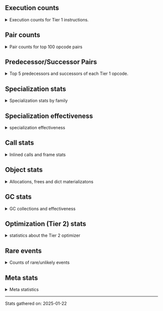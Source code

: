 ## Execution counts

<details>
<summary> Execution counts for Tier 1 instructions. </summary>


The "miss ratio" column shows the percentage of times the instruction
executed that it deoptimized. When this happens, the base unspecialized
instruction is not counted.

<table>
<thead>
<tr>
<th align="left">Name</th>
<th align="right">Base Count</th>
<th align="right">Head Count</th>
<th align="right">Change</th>
</tr>
</thead>
<tbody>
<tr>
<td align="left">LOAD_FAST_AND_CLEAR</td>
<td align="right">1,253,280</td>
<td align="right">960</td>
<td align="right">-99.9%</td>
</tr>
<tr>
<td align="left">JUMP_BACKWARD</td>
<td align="right">71,127,480</td>
<td align="right">1,274,960</td>
<td align="right">-98.2%</td>
</tr>
<tr>
<td align="left">STORE_FAST_STORE_FAST</td>
<td align="right">27,632,400</td>
<td align="right">585,260</td>
<td align="right">-97.9%</td>
</tr>
<tr>
<td align="left">TO_BOOL_STR</td>
<td align="right">4,138,460</td>
<td align="right">90,980</td>
<td align="right">-97.8%</td>
</tr>
<tr>
<td align="left">CONTAINS_OP_DICT</td>
<td align="right">34,664,280</td>
<td align="right">770,160</td>
<td align="right">-97.8%</td>
</tr>
<tr>
<td align="left">BINARY_SUBSCR_STR_INT</td>
<td align="right">17,564,700</td>
<td align="right">411,220</td>
<td align="right">-97.7%</td>
</tr>
<tr>
<td align="left">FOR_ITER_LIST</td>
<td align="right">32,614,800</td>
<td align="right">1,142,480</td>
<td align="right">-96.5%</td>
</tr>
<tr>
<td align="left">UNPACK_SEQUENCE_TWO_TUPLE</td>
<td align="right">36,819,480</td>
<td align="right">2,041,260</td>
<td align="right">-94.5%</td>
</tr>
<tr>
<td align="left">POP_ITER</td>
<td align="right">3,682,800</td>
<td align="right">205,520</td>
<td align="right">-94.4%</td>
</tr>
<tr>
<td align="left">TO_BOOL_LIST</td>
<td align="right">8,783,640</td>
<td align="right">787,680</td>
<td align="right">-91.0%</td>
</tr>
<tr>
<td align="left">CONTAINS_OP</td>
<td align="right">19,391,960</td>
<td align="right">1,842,600</td>
<td align="right">-90.5%</td>
</tr>
<tr>
<td align="left">GET_ITER</td>
<td align="right">15,504,780</td>
<td align="right">1,553,860</td>
<td align="right">-90.0%</td>
</tr>
<tr>
<td align="left">NOP</td>
<td align="right">61,320,480</td>
<td align="right">7,023,060</td>
<td align="right">-88.5%</td>
</tr>
<tr>
<td align="left">TO_BOOL_NONE</td>
<td align="right">35,536,700</td>
<td align="right">4,070,680</td>
<td align="right">-88.5%</td>
</tr>
<tr>
<td align="left">LIST_APPEND</td>
<td align="right">729,960</td>
<td align="right">84,540</td>
<td align="right">-88.4%</td>
</tr>
<tr>
<td align="left">EXTENDED_ARG</td>
<td align="right">135,936,960</td>
<td align="right">16,598,780</td>
<td align="right">-87.8%</td>
</tr>
<tr>
<td align="left">CALL_NON_PY_GENERAL</td>
<td align="right">72,608,040</td>
<td align="right">9,557,300</td>
<td align="right">-86.8%</td>
</tr>
<tr>
<td align="left">FOR_ITER</td>
<td align="right">7,001,200</td>
<td align="right">986,860</td>
<td align="right">-85.9%</td>
</tr>
<tr>
<td align="left">STORE_FAST_LOAD_FAST</td>
<td align="right">10,575,720</td>
<td align="right">1,553,800</td>
<td align="right">-85.3%</td>
</tr>
<tr>
<td align="left">BINARY_OP_ADD_INT</td>
<td align="right">9,573,540</td>
<td align="right">1,631,220</td>
<td align="right">-83.0%</td>
</tr>
<tr>
<td align="left">STORE_SUBSCR_LIST_INT</td>
<td align="right">26,174,520</td>
<td align="right">5,838,280</td>
<td align="right">-77.7%</td>
</tr>
<tr>
<td align="left">BINARY_SLICE</td>
<td align="right">26,190,540</td>
<td align="right">5,854,300</td>
<td align="right">-77.6%</td>
</tr>
<tr>
<td align="left">POP_JUMP_IF_FALSE</td>
<td align="right">265,040,280</td>
<td align="right">62,245,280</td>
<td align="right">-76.5%</td>
</tr>
<tr>
<td align="left">COMPARE_OP_STR</td>
<td align="right">3,239,880</td>
<td align="right">777,980</td>
<td align="right">-76.0%</td>
</tr>
<tr>
<td align="left">CALL_BUILTIN_CLASS</td>
<td align="right">2,531,940</td>
<td align="right">614,000</td>
<td align="right">-75.7%</td>
</tr>
<tr>
<td align="left">POP_JUMP_IF_TRUE</td>
<td align="right">102,299,040</td>
<td align="right">26,330,140</td>
<td align="right">-74.3%</td>
</tr>
<tr>
<td align="left">TO_BOOL_INT</td>
<td align="right">34,549,500</td>
<td align="right">8,928,700</td>
<td align="right">-74.2%</td>
</tr>
<tr>
<td align="left">POP_JUMP_IF_NONE</td>
<td align="right">35,176,500</td>
<td align="right">9,228,100</td>
<td align="right">-73.8%</td>
</tr>
<tr>
<td align="left">CALL_BOUND_METHOD_EXACT_ARGS</td>
<td align="right">28,155,540</td>
<td align="right">8,029,280</td>
<td align="right">-71.5%</td>
</tr>
<tr>
<td align="left">COMPARE_OP_INT</td>
<td align="right">127,699,920</td>
<td align="right">36,715,500</td>
<td align="right">-71.2%</td>
</tr>
<tr>
<td align="left">TO_BOOL_ALWAYS_TRUE</td>
<td align="right">47,675,580</td>
<td align="right">13,729,280</td>
<td align="right">-71.2%</td>
</tr>
<tr>
<td align="left">LOAD_METHOD</td>
<td align="right">34,662,960</td>
<td align="right">10,369,280</td>
<td align="right">-70.1%</td>
</tr>
<tr>
<td align="left">CALL_ISINSTANCE</td>
<td align="right">40,892,520</td>
<td align="right">12,302,880</td>
<td align="right">-69.9%</td>
</tr>
<tr>
<td align="left">POP_JUMP_IF_NOT_NONE</td>
<td align="right">7,157,460</td>
<td align="right">2,170,680</td>
<td align="right">-69.7%</td>
</tr>
<tr>
<td align="left">CALL_METHOD_DESCRIPTOR_FAST</td>
<td align="right">59,443,380</td>
<td align="right">18,535,100</td>
<td align="right">-68.8%</td>
</tr>
<tr>
<td align="left">STORE_FAST</td>
<td align="right">385,400,640</td>
<td align="right">124,464,500</td>
<td align="right">-67.7%</td>
</tr>
<tr>
<td align="left">BINARY_OP_SUBTRACT_INT</td>
<td align="right">30,116,640</td>
<td align="right">9,780,400</td>
<td align="right">-67.5%</td>
</tr>
<tr>
<td align="left">STORE_ATTR_INSTANCE_VALUE</td>
<td align="right">195,926,160</td>
<td align="right">66,048,440</td>
<td align="right">-66.3%</td>
</tr>
<tr>
<td align="left">BINARY_OP_ADD_UNICODE</td>
<td align="right">835,200</td>
<td align="right">316,080</td>
<td align="right">-62.2%</td>
</tr>
<tr>
<td align="left">LOAD_ATTR_INSTANCE_VALUE</td>
<td align="right">287,585,200</td>
<td align="right">110,760,980</td>
<td align="right">-61.5%</td>
</tr>
<tr>
<td align="left">JUMP_FORWARD</td>
<td align="right">42,933,240</td>
<td align="right">17,043,320</td>
<td align="right">-60.3%</td>
</tr>
<tr>
<td align="left">TO_BOOL_BOOL</td>
<td align="right">49,258,620</td>
<td align="right">20,064,200</td>
<td align="right">-59.3%</td>
</tr>
<tr>
<td align="left">LOAD_GLOBAL_MODULE</td>
<td align="right">53,870,020</td>
<td align="right">22,199,980</td>
<td align="right">-58.8%</td>
</tr>
<tr>
<td align="left">LOAD_FAST</td>
<td align="right">1,850,878,500</td>
<td align="right">763,149,060</td>
<td align="right">-58.8%</td>
</tr>
<tr>
<td align="left">UNARY_NEGATIVE</td>
<td align="right">105,292,140</td>
<td align="right">44,069,520</td>
<td align="right">-58.1%</td>
</tr>
<tr>
<td align="left">SWAP</td>
<td align="right">12,204,660</td>
<td align="right">5,118,480</td>
<td align="right">-58.1%</td>
</tr>
<tr>
<td align="left">LOAD_FAST_LOAD_FAST</td>
<td align="right">162,011,340</td>
<td align="right">74,629,480</td>
<td align="right">-53.9%</td>
</tr>
<tr>
<td align="left">PUSH_NULL</td>
<td align="right">134,590,860</td>
<td align="right">63,439,520</td>
<td align="right">-52.9%</td>
</tr>
<tr>
<td align="left">TO_BOOL</td>
<td align="right">3,136,560</td>
<td align="right">1,489,460</td>
<td align="right">-52.5%</td>
</tr>
<tr>
<td align="left">LOAD_GLOBAL_BUILTIN</td>
<td align="right">109,501,280</td>
<td align="right">52,180,600</td>
<td align="right">-52.3%</td>
</tr>
<tr>
<td align="left">LOAD_METHOD_NO_DICT</td>
<td align="right">166,929,540</td>
<td align="right">80,946,400</td>
<td align="right">-51.5%</td>
</tr>
<tr>
<td align="left">BINARY_SUBSCR_LIST_INT</td>
<td align="right">113,346,180</td>
<td align="right">57,926,120</td>
<td align="right">-48.9%</td>
</tr>
<tr>
<td align="left">LOAD_SMALL_INT</td>
<td align="right">258,160,860</td>
<td align="right">133,132,700</td>
<td align="right">-48.4%</td>
</tr>
<tr>
<td align="left">LOAD_ATTR</td>
<td align="right">43,869,720</td>
<td align="right">24,388,900</td>
<td align="right">-44.4%</td>
</tr>
<tr>
<td align="left">BINARY_OP</td>
<td align="right">1,317,780</td>
<td align="right">798,540</td>
<td align="right">-39.4%</td>
</tr>
<tr>
<td align="left">DELETE_SUBSCR</td>
<td align="right">52,349,040</td>
<td align="right">32,012,800</td>
<td align="right">-38.8%</td>
</tr>
<tr>
<td align="left">BUILD_SLICE</td>
<td align="right">52,349,040</td>
<td align="right">32,012,800</td>
<td align="right">-38.8%</td>
</tr>
<tr>
<td align="left">LOAD_ATTR_SLOT</td>
<td align="right">8,975,280</td>
<td align="right">5,760,140</td>
<td align="right">-35.8%</td>
</tr>
<tr>
<td align="left">RESUME_CHECK</td>
<td align="right">158,563,980</td>
<td align="right">109,136,580</td>
<td align="right">-31.2%</td>
</tr>
<tr>
<td align="left">LOAD_CONST_IMMORTAL</td>
<td align="right">250,411,320</td>
<td align="right">175,569,360</td>
<td align="right">-29.9%</td>
</tr>
<tr>
<td align="left">BINARY_SUBSCR_DICT</td>
<td align="right">95,104,500</td>
<td align="right">67,701,280</td>
<td align="right">-28.8%</td>
</tr>
<tr>
<td align="left">LOAD_METHOD_WITH_VALUES</td>
<td align="right">28,306,200</td>
<td align="right">20,936,500</td>
<td align="right">-26.0%</td>
</tr>
<tr>
<td align="left">LOAD_ATTR_MODULE</td>
<td align="right">13,719,480</td>
<td align="right">10,330,660</td>
<td align="right">-24.7%</td>
</tr>
<tr>
<td align="left">CALL_LIST_APPEND</td>
<td align="right">70,492,980</td>
<td align="right">60,196,340</td>
<td align="right">-14.6%</td>
</tr>
<tr>
<td align="left">LOAD_CONST_MORTAL</td>
<td align="right">11,438,580</td>
<td align="right">9,839,740</td>
<td align="right">-14.0%</td>
</tr>
<tr>
<td align="left">POP_TOP</td>
<td align="right">41,883,780</td>
<td align="right">36,560,440</td>
<td align="right">-12.7%</td>
</tr>
<tr>
<td align="left">BUILD_LIST</td>
<td align="right">6,893,100</td>
<td align="right">6,199,880</td>
<td align="right">-10.1%</td>
</tr>
<tr>
<td align="left">CALL_METHOD_DESCRIPTOR_NOARGS</td>
<td align="right">97,380</td>
<td align="right">88,680</td>
<td align="right">-8.9%</td>
</tr>
<tr>
<td align="left">CALL_KW_NON_PY</td>
<td align="right">7,989,540</td>
<td align="right">7,301,440</td>
<td align="right">-8.6%</td>
</tr>
<tr>
<td align="left">CALL_PY_EXACT_ARGS</td>
<td align="right">47,968,740</td>
<td align="right">45,105,260</td>
<td align="right">-6.0%</td>
</tr>
<tr>
<td align="left">BINARY_SUBSCR_GETITEM</td>
<td align="right">35,514,600</td>
<td align="right">33,625,320</td>
<td align="right">-5.3%</td>
</tr>
<tr>
<td align="left">BUILD_TUPLE</td>
<td align="right">1,164,240</td>
<td align="right">1,102,420</td>
<td align="right">-5.3%</td>
</tr>
<tr>
<td align="left">STORE_ATTR_SLOT</td>
<td align="right">36,086,280</td>
<td align="right">34,325,400</td>
<td align="right">-4.9%</td>
</tr>
<tr>
<td align="left">CALL_LEN</td>
<td align="right">16,612,560</td>
<td align="right">16,312,020</td>
<td align="right">-1.8%</td>
</tr>
<tr>
<td align="left">RETURN_VALUE</td>
<td align="right">162,577,500</td>
<td align="right">161,694,460</td>
<td align="right">-0.5%</td>
</tr>
<tr>
<td align="left">STORE_SUBSCR</td>
<td align="right">26,781,000</td>
<td align="right">26,713,940</td>
<td align="right">-0.3%</td>
</tr>
<tr>
<td align="left">BINARY_SUBSCR</td>
<td align="right">27,970,040</td>
<td align="right">27,902,980</td>
<td align="right">-0.2%</td>
</tr>
<tr>
<td align="left">INTERPRETER_EXIT</td>
<td align="right">41,912,040</td>
<td align="right">41,912,040</td>
<td align="right">0.0%</td>
</tr>
<tr>
<td align="left">CALL_BUILTIN_FAST</td>
<td align="right">12,358,920</td>
<td align="right">12,358,920</td>
<td align="right">0.0%</td>
</tr>
<tr>
<td align="left">STORE_ATTR</td>
<td align="right">8,032,220</td>
<td align="right">8,032,220</td>
<td align="right">0.0%</td>
</tr>
<tr>
<td align="left">CALL_ALLOC_AND_ENTER_INIT</td>
<td align="right">4,013,520</td>
<td align="right">4,013,520</td>
<td align="right">0.0%</td>
</tr>
<tr>
<td align="left">EXIT_INIT_CHECK</td>
<td align="right">4,013,340</td>
<td align="right">4,013,340</td>
<td align="right">0.0%</td>
</tr>
<tr>
<td align="left">COPY</td>
<td align="right">2,609,400</td>
<td align="right">2,609,400</td>
<td align="right">0.0%</td>
</tr>
<tr>
<td align="left">LOAD_DEREF</td>
<td align="right">1,091,760</td>
<td align="right">1,091,760</td>
<td align="right">0.0%</td>
</tr>
<tr>
<td align="left">COPY_FREE_VARS</td>
<td align="right">1,091,700</td>
<td align="right">1,091,700</td>
<td align="right">0.0%</td>
</tr>
<tr>
<td align="left">CALL_KW_PY</td>
<td align="right">855,060</td>
<td align="right">855,060</td>
<td align="right">0.0%</td>
</tr>
<tr>
<td align="left">CALL_PY_GENERAL</td>
<td align="right">669,540</td>
<td align="right">669,540</td>
<td align="right">0.0%</td>
</tr>
<tr>
<td align="left">COMPARE_OP</td>
<td align="right">406,300</td>
<td align="right">406,300</td>
<td align="right">0.0%</td>
</tr>
<tr>
<td align="left">STORE_SUBSCR_DICT</td>
<td align="right">379,680</td>
<td align="right">379,680</td>
<td align="right">0.0%</td>
</tr>
<tr>
<td align="left">BINARY_SUBSCR_TUPLE_INT</td>
<td align="right">216,960</td>
<td align="right">216,960</td>
<td align="right">0.0%</td>
</tr>
<tr>
<td align="left">CALL_METHOD_DESCRIPTOR_O</td>
<td align="right">180,960</td>
<td align="right">180,960</td>
<td align="right">0.0%</td>
</tr>
<tr>
<td align="left">BUILD_MAP</td>
<td align="right">94,920</td>
<td align="right">94,920</td>
<td align="right">0.0%</td>
</tr>
<tr>
<td align="left">FORMAT_SIMPLE</td>
<td align="right">65,880</td>
<td align="right">65,880</td>
<td align="right">0.0%</td>
</tr>
<tr>
<td align="left">CONVERT_VALUE</td>
<td align="right">65,880</td>
<td align="right">65,880</td>
<td align="right">0.0%</td>
</tr>
<tr>
<td align="left">CALL_FUNCTION_EX</td>
<td align="right">56,100</td>
<td align="right">56,100</td>
<td align="right">0.0%</td>
</tr>
<tr>
<td align="left">BUILD_STRING</td>
<td align="right">32,940</td>
<td align="right">32,940</td>
<td align="right">0.0%</td>
</tr>
<tr>
<td align="left">FOR_ITER_TUPLE</td>
<td align="right">30,600</td>
<td align="right">30,600</td>
<td align="right">0.0%</td>
</tr>
<tr>
<td align="left">CALL_STR_1</td>
<td align="right">30,420</td>
<td align="right">30,420</td>
<td align="right">0.0%</td>
</tr>
<tr>
<td align="left">LOAD_ATTR_PROPERTY</td>
<td align="right">30,420</td>
<td align="right">30,420</td>
<td align="right">0.0%</td>
</tr>
<tr>
<td align="left">LOAD_FAST_CHECK</td>
<td align="right">13,860</td>
<td align="right">13,860</td>
<td align="right">0.0%</td>
</tr>
<tr>
<td align="left">CALL_METHOD_DESCRIPTOR_FAST_WITH_KEYWORDS</td>
<td align="right">13,860</td>
<td align="right">13,860</td>
<td align="right">0.0%</td>
</tr>
<tr>
<td align="left">MAKE_FUNCTION</td>
<td align="right">3,840</td>
<td align="right">3,840</td>
<td align="right">0.0%</td>
</tr>
<tr>
<td align="left">CALL_TUPLE_1</td>
<td align="right">1,980</td>
<td align="right">1,980</td>
<td align="right">0.0%</td>
</tr>
<tr>
<td align="left">CALL_TYPE_1</td>
<td align="right">1,440</td>
<td align="right">1,440</td>
<td align="right">0.0%</td>
</tr>
<tr>
<td align="left">CALL_BUILTIN_FAST_WITH_KEYWORDS</td>
<td align="right">960</td>
<td align="right">960</td>
<td align="right">0.0%</td>
</tr>
<tr>
<td align="left">LOAD_CONST</td>
<td align="right">720</td>
<td align="right">720</td>
<td align="right">0.0%</td>
</tr>
<tr>
<td align="left">STORE_GLOBAL</td>
<td align="right">720</td>
<td align="right">720</td>
<td align="right">0.0%</td>
</tr>
<tr>
<td align="left">CALL</td>
<td align="right">480</td>
<td align="right">480</td>
<td align="right">0.0%</td>
</tr>
<tr>
<td align="left">RESUME</td>
<td align="right">360</td>
<td align="right">360</td>
<td align="right">0.0%</td>
</tr>
<tr>
<td align="left">IMPORT_NAME</td>
<td align="right">360</td>
<td align="right">360</td>
<td align="right">0.0%</td>
</tr>
<tr>
<td align="left">LOAD_SPECIAL</td>
<td align="right">360</td>
<td align="right">360</td>
<td align="right">0.0%</td>
</tr>
<tr>
<td align="left">STORE_NAME</td>
<td align="right">360</td>
<td align="right">360</td>
<td align="right">0.0%</td>
</tr>
<tr>
<td align="left">LOAD_GLOBAL</td>
<td align="right">280</td>
<td align="right">280</td>
<td align="right">0.0%</td>
</tr>
<tr>
<td align="left">LIST_EXTEND</td>
<td align="right">240</td>
<td align="right">240</td>
<td align="right">0.0%</td>
</tr>
<tr>
<td align="left">BINARY_OP_INPLACE_ADD_UNICODE</td>
<td align="right">180</td>
<td align="right">180</td>
<td align="right">0.0%</td>
</tr>
<tr>
<td align="left">DICT_MERGE</td>
<td align="right">180</td>
<td align="right">180</td>
<td align="right">0.0%</td>
</tr>
<tr>
<td align="left">YIELD_VALUE</td>
<td align="right">180</td>
<td align="right">180</td>
<td align="right">0.0%</td>
</tr>
<tr>
<td align="left">FOR_ITER_RANGE</td>
<td align="right">120</td>
<td align="right">120</td>
<td align="right">0.0%</td>
</tr>
<tr>
<td align="left">RETURN_GENERATOR</td>
<td align="right">60</td>
<td align="right">60</td>
<td align="right">0.0%</td>
</tr>
<tr>
<td align="left">CALL_INTRINSIC_1</td>
<td align="right">60</td>
<td align="right">60</td>
<td align="right">0.0%</td>
</tr>
<tr>
<td align="left">IS_OP</td>
<td align="right">60</td>
<td align="right">60</td>
<td align="right">0.0%</td>
</tr>
<tr>
<td align="left">MAKE_CELL</td>
<td align="right">60</td>
<td align="right">60</td>
<td align="right">0.0%</td>
</tr>
<tr>
<td align="left">SET_FUNCTION_ATTRIBUTE</td>
<td align="right">60</td>
<td align="right">60</td>
<td align="right">0.0%</td>
</tr>
<tr>
<td align="left">STORE_DEREF</td>
<td align="right">60</td>
<td align="right">60</td>
<td align="right">0.0%</td>
</tr>
<tr>
<td align="left">BINARY_OP_SUBTRACT_FLOAT</td>
<td align="right">60</td>
<td align="right">60</td>
<td align="right">0.0%</td>
</tr>
<tr>
<td align="left">UNPACK_SEQUENCE</td>
<td align="right">40</td>
<td align="right">40</td>
<td align="right">0.0%</td>
</tr>
<tr>
<td align="left">ENTER_EXECUTOR</td>
<td align="right"></td>
<td align="right">61,743,360</td>
<td align="right"></td>
</tr>
<tr>
<td align="left">NOT_TAKEN</td>
<td align="right"></td>
<td align="right">972,260</td>
<td align="right"></td>
</tr>
</tbody>
</table>


</details>

## Pair counts

<details>
<summary> Pair counts for top 100 opcode pairs </summary>


Pairs of specialized operations that deoptimize and are then followed by
the corresponding unspecialized instruction are not counted as pairs.

Not included in comparative output.


</details>

## Predecessor/Successor Pairs

<details>
<summary> Top 5 predecessors and successors of each Tier 1 opcode. </summary>


This does not include the unspecialized instructions that occur after a
specialized instruction deoptimizes.

Not included in comparative output.


</details>

## Specialization stats

<details>
<summary> Specialization stats by family </summary>

### BINARY_OP

<details>
<summary> specialization stats for BINARY_OP family </summary>

<table>
<thead>
<tr>
<th align="left">Kind</th>
<th align="right">Base Count</th>
<th align="right">Base Ratio</th>
<th align="right">Head Count</th>
<th align="right">Head Ratio</th>
<th align="right">Change</th>
</tr>
</thead>
<tbody>
<tr>
<td align="left">
deferred
<details>
<summary>ⓘ</summary>

Lists the number of "deferred" (i.e. not specialized) instructions executed.
</details>
</td>
<td align="right">1,317,180</td>
<td align="right">3.1%</td>
<td align="right">798,060</td>
<td align="right">1.9%</td>
<td align="right">-39.4%</td>
</tr>
<tr>
<td align="left">
hit
<details>
<summary>ⓘ</summary>

Specialized instructions that complete.
</details>
</td>
<td align="right">40,525,620</td>
<td align="right">96.9%</td>
<td align="right">40,525,620</td>
<td align="right">98.1%</td>
<td align="right">0.0%</td>
</tr>
</tbody>
</table>

<table>
<thead>
<tr>
<th align="left">Success</th>
<th align="right">Base Count</th>
<th align="right">Base Ratio</th>
<th align="right">Head Count</th>
<th align="right">Head Ratio</th>
<th align="right">Change</th>
</tr>
</thead>
<tbody>
<tr>
<td align="left">Failure</td>
<td align="right">580</td>
<td align="right">96.7%</td>
<td align="right">460</td>
<td align="right">95.8%</td>
<td align="right">-20.7%</td>
</tr>
<tr>
<td align="left">Success</td>
<td align="right">20</td>
<td align="right">3.3%</td>
<td align="right">20</td>
<td align="right">4.2%</td>
<td align="right">0.0%</td>
</tr>
</tbody>
</table>

<table>
<thead>
<tr>
<th align="left">Failure kind</th>
<th align="right">Base Count</th>
<th align="right">Base Ratio</th>
<th align="right">Head Count</th>
<th align="right">Head Ratio</th>
<th align="right">Change</th>
</tr>
</thead>
<tbody>
<tr>
<td align="left">multiply different types</td>
<td align="right">200</td>
<td align="right">34.5%</td>
<td align="right">80</td>
<td align="right">17.4%</td>
<td align="right">-60.0%</td>
</tr>
<tr>
<td align="left">add other</td>
<td align="right">200</td>
<td align="right">34.5%</td>
<td align="right">200</td>
<td align="right">43.5%</td>
<td align="right">0.0%</td>
</tr>
<tr>
<td align="left">remainder</td>
<td align="right">120</td>
<td align="right">20.7%</td>
<td align="right">120</td>
<td align="right">26.1%</td>
<td align="right">0.0%</td>
</tr>
<tr>
<td align="left">or</td>
<td align="right">40</td>
<td align="right">6.9%</td>
<td align="right">40</td>
<td align="right">8.7%</td>
<td align="right">0.0%</td>
</tr>
<tr>
<td align="left">add different types</td>
<td align="right">20</td>
<td align="right">3.4%</td>
<td align="right">20</td>
<td align="right">4.3%</td>
<td align="right">0.0%</td>
</tr>
</tbody>
</table>


</details>

### BINARY_SLICE

<details>
<summary> specialization stats for BINARY_SLICE family </summary>

<table>
<thead>
<tr>
<th align="left">Kind</th>
<th align="right">Base Count</th>
<th align="right">Base Ratio</th>
<th align="right">Head Count</th>
<th align="right">Head Ratio</th>
<th align="right">Change</th>
</tr>
</thead>
<tbody>
<tr>
<td align="left">
deferred
<details>
<summary>ⓘ</summary>

Lists the number of "deferred" (i.e. not specialized) instructions executed.
</details>
</td>
<td align="right">26,190,540</td>
<td align="right">100.0%</td>
<td align="right">5,854,300</td>
<td align="right">100.0%</td>
<td align="right">-77.6%</td>
</tr>
</tbody>
</table>


</details>

### BINARY_SUBSCR

<details>
<summary> specialization stats for BINARY_SUBSCR family </summary>

<table>
<thead>
<tr>
<th align="left">Kind</th>
<th align="right">Base Count</th>
<th align="right">Base Ratio</th>
<th align="right">Head Count</th>
<th align="right">Head Ratio</th>
<th align="right">Change</th>
</tr>
</thead>
<tbody>
<tr>
<td align="left">
deferred
<details>
<summary>ⓘ</summary>

Lists the number of "deferred" (i.e. not specialized) instructions executed.
</details>
</td>
<td align="right">27,962,640</td>
<td align="right">9.7%</td>
<td align="right">27,895,600</td>
<td align="right">9.6%</td>
<td align="right">-0.2%</td>
</tr>
<tr>
<td align="left">
hit
<details>
<summary>ⓘ</summary>

Specialized instructions that complete.
</details>
</td>
<td align="right">261,746,940</td>
<td align="right">90.3%</td>
<td align="right">261,746,940</td>
<td align="right">90.4%</td>
<td align="right">0.0%</td>
</tr>
</tbody>
</table>

<table>
<thead>
<tr>
<th align="left">Success</th>
<th align="right">Base Count</th>
<th align="right">Base Ratio</th>
<th align="right">Head Count</th>
<th align="right">Head Ratio</th>
<th align="right">Change</th>
</tr>
</thead>
<tbody>
<tr>
<td align="left">Failure</td>
<td align="right">7,360</td>
<td align="right">99.5%</td>
<td align="right">7,340</td>
<td align="right">99.5%</td>
<td align="right">-0.3%</td>
</tr>
<tr>
<td align="left">Success</td>
<td align="right">40</td>
<td align="right">0.5%</td>
<td align="right">40</td>
<td align="right">0.5%</td>
<td align="right">0.0%</td>
</tr>
</tbody>
</table>

<table>
<thead>
<tr>
<th align="left">Failure kind</th>
<th align="right">Base Count</th>
<th align="right">Base Ratio</th>
<th align="right">Head Count</th>
<th align="right">Head Ratio</th>
<th align="right">Change</th>
</tr>
</thead>
<tbody>
<tr>
<td align="left">out of range</td>
<td align="right">7,060</td>
<td align="right">95.9%</td>
<td align="right">7,040</td>
<td align="right">95.9%</td>
<td align="right">-0.3%</td>
</tr>
<tr>
<td align="left">string slice</td>
<td align="right">260</td>
<td align="right">3.5%</td>
<td align="right">260</td>
<td align="right">3.5%</td>
<td align="right">0.0%</td>
</tr>
<tr>
<td align="left">list slice</td>
<td align="right">40</td>
<td align="right">0.5%</td>
<td align="right">40</td>
<td align="right">0.5%</td>
<td align="right">0.0%</td>
</tr>
</tbody>
</table>


</details>

### CALL

<details>
<summary> specialization stats for CALL family </summary>

<table>
<thead>
<tr>
<th align="left">Kind</th>
<th align="right">Base Count</th>
<th align="right">Base Ratio</th>
<th align="right">Head Count</th>
<th align="right">Head Ratio</th>
<th align="right">Change</th>
</tr>
</thead>
<tbody>
<tr>
<td align="left">
miss
<details>
<summary>ⓘ</summary>

Specialized instructions that deopt.
</details>
</td>
<td align="right">29,424,900</td>
<td align="right">9.5%</td>
<td align="right">25,479,540</td>
<td align="right">8.0%</td>
<td align="right">-13.4%</td>
</tr>
<tr>
<td align="left">
hit
<details>
<summary>ⓘ</summary>

Specialized instructions that complete.
</details>
</td>
<td align="right">281,527,740</td>
<td align="right">90.5%</td>
<td align="right">294,059,820</td>
<td align="right">92.0%</td>
<td align="right">4.5%</td>
</tr>
</tbody>
</table>

<table>
<thead>
<tr>
<th align="left">Success</th>
<th align="right">Base Count</th>
<th align="right">Base Ratio</th>
<th align="right">Head Count</th>
<th align="right">Head Ratio</th>
<th align="right">Change</th>
</tr>
</thead>
<tbody>
<tr>
<td align="left">Success</td>
<td align="right">555,660</td>
<td align="right">100.0%</td>
<td align="right">481,220</td>
<td align="right">100.0%</td>
<td align="right">-13.4%</td>
</tr>
<tr>
<td align="left">Failure</td>
<td align="right">0</td>
<td align="right">0.0%</td>
<td align="right">0</td>
<td align="right">0.0%</td>
<td align="right"></td>
</tr>
</tbody>
</table>


</details>

### COMPARE_OP

<details>
<summary> specialization stats for COMPARE_OP family </summary>

<table>
<thead>
<tr>
<th align="left">Kind</th>
<th align="right">Base Count</th>
<th align="right">Base Ratio</th>
<th align="right">Head Count</th>
<th align="right">Head Ratio</th>
<th align="right">Change</th>
</tr>
</thead>
<tbody>
<tr>
<td align="left">
deferred
<details>
<summary>ⓘ</summary>

Lists the number of "deferred" (i.e. not specialized) instructions executed.
</details>
</td>
<td align="right">406,200</td>
<td align="right">0.3%</td>
<td align="right">406,200</td>
<td align="right">0.3%</td>
<td align="right">0.0%</td>
</tr>
<tr>
<td align="left">
hit
<details>
<summary>ⓘ</summary>

Specialized instructions that complete.
</details>
</td>
<td align="right">130,939,800</td>
<td align="right">99.7%</td>
<td align="right">130,939,800</td>
<td align="right">99.7%</td>
<td align="right">0.0%</td>
</tr>
</tbody>
</table>

<table>
<thead>
<tr>
<th align="left">Success</th>
<th align="right">Base Count</th>
<th align="right">Base Ratio</th>
<th align="right">Head Count</th>
<th align="right">Head Ratio</th>
<th align="right">Change</th>
</tr>
</thead>
<tbody>
<tr>
<td align="left">Success</td>
<td align="right">0</td>
<td align="right">0.0%</td>
<td align="right">0</td>
<td align="right">0.0%</td>
<td align="right"></td>
</tr>
<tr>
<td align="left">Failure</td>
<td align="right">100</td>
<td align="right">100.0%</td>
<td align="right">100</td>
<td align="right">100.0%</td>
<td align="right">0.0%</td>
</tr>
</tbody>
</table>

<table>
<thead>
<tr>
<th align="left">Failure kind</th>
<th align="right">Base Count</th>
<th align="right">Base Ratio</th>
<th align="right">Head Count</th>
<th align="right">Head Ratio</th>
<th align="right">Change</th>
</tr>
</thead>
<tbody>
<tr>
<td align="left">list</td>
<td align="right">100</td>
<td align="right">100.0%</td>
<td align="right">100</td>
<td align="right">100.0%</td>
<td align="right">0.0%</td>
</tr>
</tbody>
</table>


</details>

### CONTAINS_OP

<details>
<summary> specialization stats for CONTAINS_OP family </summary>

<table>
<thead>
<tr>
<th align="left">Kind</th>
<th align="right">Base Count</th>
<th align="right">Base Ratio</th>
<th align="right">Head Count</th>
<th align="right">Head Ratio</th>
<th align="right">Change</th>
</tr>
</thead>
<tbody>
<tr>
<td align="left">
deferred
<details>
<summary>ⓘ</summary>

Lists the number of "deferred" (i.e. not specialized) instructions executed.
</details>
</td>
<td align="right">19,386,960</td>
<td align="right">35.9%</td>
<td align="right">1,841,860</td>
<td align="right">5.0%</td>
<td align="right">-90.5%</td>
</tr>
<tr>
<td align="left">
hit
<details>
<summary>ⓘ</summary>

Specialized instructions that complete.
</details>
</td>
<td align="right">34,664,280</td>
<td align="right">64.1%</td>
<td align="right">34,664,280</td>
<td align="right">95.0%</td>
<td align="right">0.0%</td>
</tr>
</tbody>
</table>

<table>
<thead>
<tr>
<th align="left">Success</th>
<th align="right">Base Count</th>
<th align="right">Base Ratio</th>
<th align="right">Head Count</th>
<th align="right">Head Ratio</th>
<th align="right">Change</th>
</tr>
</thead>
<tbody>
<tr>
<td align="left">Failure</td>
<td align="right">5,000</td>
<td align="right">100.0%</td>
<td align="right">740</td>
<td align="right">100.0%</td>
<td align="right">-85.2%</td>
</tr>
<tr>
<td align="left">Success</td>
<td align="right">0</td>
<td align="right">0.0%</td>
<td align="right">0</td>
<td align="right">0.0%</td>
<td align="right"></td>
</tr>
</tbody>
</table>

<table>
<thead>
<tr>
<th align="left">Failure kind</th>
<th align="right">Base Count</th>
<th align="right">Base Ratio</th>
<th align="right">Head Count</th>
<th align="right">Head Ratio</th>
<th align="right">Change</th>
</tr>
</thead>
<tbody>
<tr>
<td align="left">str</td>
<td align="right">4,360</td>
<td align="right">87.2%</td>
<td align="right">180</td>
<td align="right">24.3%</td>
<td align="right">-95.9%</td>
</tr>
<tr>
<td align="left">tuple</td>
<td align="right">440</td>
<td align="right">8.8%</td>
<td align="right">360</td>
<td align="right">48.6%</td>
<td align="right">-18.2%</td>
</tr>
<tr>
<td align="left">list</td>
<td align="right">200</td>
<td align="right">4.0%</td>
<td align="right">200</td>
<td align="right">27.0%</td>
<td align="right">0.0%</td>
</tr>
</tbody>
</table>


</details>

### FOR_ITER

<details>
<summary> specialization stats for FOR_ITER family </summary>

<table>
<thead>
<tr>
<th align="left">Kind</th>
<th align="right">Base Count</th>
<th align="right">Base Ratio</th>
<th align="right">Head Count</th>
<th align="right">Head Ratio</th>
<th align="right">Change</th>
</tr>
</thead>
<tbody>
<tr>
<td align="left">
hit
<details>
<summary>ⓘ</summary>

Specialized instructions that complete.
</details>
</td>
<td align="right">32,645,520</td>
<td align="right">82.3%</td>
<td align="right">1,173,200</td>
<td align="right">54.3%</td>
<td align="right">-96.4%</td>
</tr>
<tr>
<td align="left">
deferred
<details>
<summary>ⓘ</summary>

Lists the number of "deferred" (i.e. not specialized) instructions executed.
</details>
</td>
<td align="right">6,999,240</td>
<td align="right">17.7%</td>
<td align="right">986,360</td>
<td align="right">45.7%</td>
<td align="right">-85.9%</td>
</tr>
</tbody>
</table>

<table>
<thead>
<tr>
<th align="left">Success</th>
<th align="right">Base Count</th>
<th align="right">Base Ratio</th>
<th align="right">Head Count</th>
<th align="right">Head Ratio</th>
<th align="right">Change</th>
</tr>
</thead>
<tbody>
<tr>
<td align="left">Failure</td>
<td align="right">1,960</td>
<td align="right">100.0%</td>
<td align="right">500</td>
<td align="right">100.0%</td>
<td align="right">-74.5%</td>
</tr>
<tr>
<td align="left">Success</td>
<td align="right">0</td>
<td align="right">0.0%</td>
<td align="right">0</td>
<td align="right">0.0%</td>
<td align="right"></td>
</tr>
</tbody>
</table>

<table>
<thead>
<tr>
<th align="left">Failure kind</th>
<th align="right">Base Count</th>
<th align="right">Base Ratio</th>
<th align="right">Head Count</th>
<th align="right">Head Ratio</th>
<th align="right">Change</th>
</tr>
</thead>
<tbody>
<tr>
<td align="left">reversed list</td>
<td align="right">1,420</td>
<td align="right">72.4%</td>
<td align="right">80</td>
<td align="right">16.0%</td>
<td align="right">-94.4%</td>
</tr>
<tr>
<td align="left">ascii string</td>
<td align="right">240</td>
<td align="right">12.2%</td>
<td align="right">120</td>
<td align="right">24.0%</td>
<td align="right">-50.0%</td>
</tr>
<tr>
<td align="left">dict items</td>
<td align="right">160</td>
<td align="right">8.2%</td>
<td align="right">160</td>
<td align="right">32.0%</td>
<td align="right">0.0%</td>
</tr>
<tr>
<td align="left">dict keys</td>
<td align="right">60</td>
<td align="right">3.1%</td>
<td align="right">60</td>
<td align="right">12.0%</td>
<td align="right">0.0%</td>
</tr>
<tr>
<td align="left">dict values</td>
<td align="right">40</td>
<td align="right">2.0%</td>
<td align="right">40</td>
<td align="right">8.0%</td>
<td align="right">0.0%</td>
</tr>
<tr>
<td align="left">enumerate</td>
<td align="right">40</td>
<td align="right">2.0%</td>
<td align="right">40</td>
<td align="right">8.0%</td>
<td align="right">0.0%</td>
</tr>
</tbody>
</table>


</details>

### LOAD_ATTR

<details>
<summary> specialization stats for LOAD_ATTR family </summary>

<table>
<thead>
<tr>
<th align="left">Kind</th>
<th align="right">Base Count</th>
<th align="right">Base Ratio</th>
<th align="right">Head Count</th>
<th align="right">Head Ratio</th>
<th align="right">Change</th>
</tr>
</thead>
<tbody>
<tr>
<td align="left">
miss
<details>
<summary>ⓘ</summary>

Specialized instructions that deopt.
</details>
</td>
<td align="right">10,699,400</td>
<td align="right">1.9%</td>
<td align="right">3,670,740</td>
<td align="right">0.7%</td>
<td align="right">-65.7%</td>
</tr>
<tr>
<td align="left">
deferred
<details>
<summary>ⓘ</summary>

Lists the number of "deferred" (i.e. not specialized) instructions executed.
</details>
</td>
<td align="right">43,857,780</td>
<td align="right">8.0%</td>
<td align="right">24,381,700</td>
<td align="right">4.6%</td>
<td align="right">-44.4%</td>
</tr>
<tr>
<td align="left">
hit
<details>
<summary>ⓘ</summary>

Specialized instructions that complete.
</details>
</td>
<td align="right">494,621,360</td>
<td align="right">90.1%</td>
<td align="right">498,128,560</td>
<td align="right">94.7%</td>
<td align="right">0.7%</td>
</tr>
</tbody>
</table>

<table>
<thead>
<tr>
<th align="left">Success</th>
<th align="right">Base Count</th>
<th align="right">Base Ratio</th>
<th align="right">Head Count</th>
<th align="right">Head Ratio</th>
<th align="right">Change</th>
</tr>
</thead>
<tbody>
<tr>
<td align="left">Success</td>
<td align="right">202,100</td>
<td align="right">94.5%</td>
<td align="right">69,460</td>
<td align="right">90.9%</td>
<td align="right">-65.6%</td>
</tr>
<tr>
<td align="left">Failure</td>
<td align="right">11,720</td>
<td align="right">5.5%</td>
<td align="right">6,980</td>
<td align="right">9.1%</td>
<td align="right">-40.4%</td>
</tr>
</tbody>
</table>

<table>
<thead>
<tr>
<th align="left">Failure kind</th>
<th align="right">Base Count</th>
<th align="right">Base Ratio</th>
<th align="right">Head Count</th>
<th align="right">Head Ratio</th>
<th align="right">Change</th>
</tr>
</thead>
<tbody>
<tr>
<td align="left">overriding descriptor</td>
<td align="right">2,280</td>
<td align="right">19.5%</td>
<td align="right">400</td>
<td align="right">5.7%</td>
<td align="right">-82.5%</td>
</tr>
<tr>
<td align="left">module attr not found</td>
<td align="right">140</td>
<td align="right">1.2%</td>
<td align="right">140</td>
<td align="right">2.0%</td>
<td align="right">0.0%</td>
</tr>
<tr>
<td align="left">method</td>
<td align="right">120</td>
<td align="right">1.0%</td>
<td align="right">120</td>
<td align="right">1.7%</td>
<td align="right">0.0%</td>
</tr>
<tr>
<td align="left">overridden</td>
<td align="right">100</td>
<td align="right">0.9%</td>
<td align="right">100</td>
<td align="right">1.4%</td>
<td align="right">0.0%</td>
</tr>
<tr>
<td align="left">non object slot</td>
<td align="right">60</td>
<td align="right">0.5%</td>
<td align="right">60</td>
<td align="right">0.9%</td>
<td align="right">0.0%</td>
</tr>
</tbody>
</table>


</details>

### LOAD_GLOBAL

<details>
<summary> specialization stats for LOAD_GLOBAL family </summary>

<table>
<thead>
<tr>
<th align="left">Kind</th>
<th align="right">Base Count</th>
<th align="right">Base Ratio</th>
<th align="right">Head Count</th>
<th align="right">Head Ratio</th>
<th align="right">Change</th>
</tr>
</thead>
<tbody>
<tr>
<td align="left">
hit
<details>
<summary>ⓘ</summary>

Specialized instructions that complete.
</details>
</td>
<td align="right">163,367,240</td>
<td align="right">100.0%</td>
<td align="right">93,692,820</td>
<td align="right">100.0%</td>
<td align="right">-42.6%</td>
</tr>
<tr>
<td align="left">
miss
<details>
<summary>ⓘ</summary>

Specialized instructions that deopt.
</details>
</td>
<td align="right">4,060</td>
<td align="right">0.0%</td>
<td align="right">4,060</td>
<td align="right">0.0%</td>
<td align="right">0.0%</td>
</tr>
</tbody>
</table>

<table>
<thead>
<tr>
<th align="left">Success</th>
<th align="right">Base Count</th>
<th align="right">Base Ratio</th>
<th align="right">Head Count</th>
<th align="right">Head Ratio</th>
<th align="right">Change</th>
</tr>
</thead>
<tbody>
<tr>
<td align="left">Success</td>
<td align="right">340</td>
<td align="right">100.0%</td>
<td align="right">340</td>
<td align="right">100.0%</td>
<td align="right">0.0%</td>
</tr>
<tr>
<td align="left">Failure</td>
<td align="right">0</td>
<td align="right">0.0%</td>
<td align="right">0</td>
<td align="right">0.0%</td>
<td align="right"></td>
</tr>
</tbody>
</table>


</details>

### LOAD_METHOD

<details>
<summary> specialization stats for LOAD_METHOD family </summary>

<table>
<thead>
<tr>
<th align="left">Kind</th>
<th align="right">Base Count</th>
<th align="right">Base Ratio</th>
<th align="right">Head Count</th>
<th align="right">Head Ratio</th>
<th align="right">Change</th>
</tr>
</thead>
<tbody>
<tr>
<td align="left">
deferred
<details>
<summary>ⓘ</summary>

Lists the number of "deferred" (i.e. not specialized) instructions executed.
</details>
</td>
<td align="right">34,653,300</td>
<td align="right">99.3%</td>
<td align="right">10,365,540</td>
<td align="right">97.8%</td>
<td align="right">-70.1%</td>
</tr>
<tr>
<td align="left">
miss
<details>
<summary>ⓘ</summary>

Specialized instructions that deopt.
</details>
</td>
<td align="right">225,360</td>
<td align="right">0.6%</td>
<td align="right">225,360</td>
<td align="right">2.1%</td>
<td align="right">0.0%</td>
</tr>
</tbody>
</table>

<table>
<thead>
<tr>
<th align="left">Success</th>
<th align="right">Base Count</th>
<th align="right">Base Ratio</th>
<th align="right">Head Count</th>
<th align="right">Head Ratio</th>
<th align="right">Change</th>
</tr>
</thead>
<tbody>
<tr>
<td align="left">Failure</td>
<td align="right">9,520</td>
<td align="right">68.7%</td>
<td align="right">3,600</td>
<td align="right">45.3%</td>
<td align="right">-62.2%</td>
</tr>
<tr>
<td align="left">Success</td>
<td align="right">4,340</td>
<td align="right">31.3%</td>
<td align="right">4,340</td>
<td align="right">54.7%</td>
<td align="right">0.0%</td>
</tr>
</tbody>
</table>

<table>
<thead>
<tr>
<th align="left">Failure kind</th>
<th align="right">Base Count</th>
<th align="right">Base Ratio</th>
<th align="right">Head Count</th>
<th align="right">Head Ratio</th>
<th align="right">Change</th>
</tr>
</thead>
<tbody>
<tr>
<td align="left">other</td>
<td align="right">9,460</td>
<td align="right">99.4%</td>
<td align="right">3,540</td>
<td align="right">98.3%</td>
<td align="right">-62.6%</td>
</tr>
<tr>
<td align="left">kind 18</td>
<td align="right">40</td>
<td align="right">0.4%</td>
<td align="right">40</td>
<td align="right">1.1%</td>
<td align="right">0.0%</td>
</tr>
</tbody>
</table>


</details>

### STORE_ATTR

<details>
<summary> specialization stats for STORE_ATTR family </summary>

<table>
<thead>
<tr>
<th align="left">Kind</th>
<th align="right">Base Count</th>
<th align="right">Base Ratio</th>
<th align="right">Head Count</th>
<th align="right">Head Ratio</th>
<th align="right">Change</th>
</tr>
</thead>
<tbody>
<tr>
<td align="left">
miss
<details>
<summary>ⓘ</summary>

Specialized instructions that deopt.
</details>
</td>
<td align="right">385,140</td>
<td align="right">0.2%</td>
<td align="right">183,540</td>
<td align="right">0.1%</td>
<td align="right">-52.3%</td>
</tr>
<tr>
<td align="left">
hit
<details>
<summary>ⓘ</summary>

Specialized instructions that complete.
</details>
</td>
<td align="right">231,627,300</td>
<td align="right">96.5%</td>
<td align="right">231,825,100</td>
<td align="right">96.6%</td>
<td align="right">0.1%</td>
</tr>
<tr>
<td align="left">
deferred
<details>
<summary>ⓘ</summary>

Lists the number of "deferred" (i.e. not specialized) instructions executed.
</details>
</td>
<td align="right">8,029,800</td>
<td align="right">3.3%</td>
<td align="right">8,029,800</td>
<td align="right">3.3%</td>
<td align="right">0.0%</td>
</tr>
</tbody>
</table>

<table>
<thead>
<tr>
<th align="left">Success</th>
<th align="right">Base Count</th>
<th align="right">Base Ratio</th>
<th align="right">Head Count</th>
<th align="right">Head Ratio</th>
<th align="right">Change</th>
</tr>
</thead>
<tbody>
<tr>
<td align="left">Success</td>
<td align="right">7,260</td>
<td align="right">75.0%</td>
<td align="right">3,460</td>
<td align="right">58.8%</td>
<td align="right">-52.3%</td>
</tr>
<tr>
<td align="left">Failure</td>
<td align="right">2,420</td>
<td align="right">25.0%</td>
<td align="right">2,420</td>
<td align="right">41.2%</td>
<td align="right">0.0%</td>
</tr>
</tbody>
</table>

<table>
<thead>
<tr>
<th align="left">Failure kind</th>
<th align="right">Base Count</th>
<th align="right">Base Ratio</th>
<th align="right">Head Count</th>
<th align="right">Head Ratio</th>
<th align="right">Change</th>
</tr>
</thead>
<tbody>
<tr>
<td align="left">other</td>
<td align="right">9,020</td>
<td align="right">372.7%</td>
<td align="right">6,160</td>
<td align="right">254.5%</td>
<td align="right">-31.7%</td>
</tr>
<tr>
<td align="left">split dict</td>
<td align="right">2,380</td>
<td align="right">98.3%</td>
<td align="right">2,380</td>
<td align="right">98.3%</td>
<td align="right">0.0%</td>
</tr>
<tr>
<td align="left">overriding descriptor</td>
<td align="right">40</td>
<td align="right">1.7%</td>
<td align="right">40</td>
<td align="right">1.7%</td>
<td align="right">0.0%</td>
</tr>
</tbody>
</table>


</details>

### STORE_SUBSCR

<details>
<summary> specialization stats for STORE_SUBSCR family </summary>

<table>
<thead>
<tr>
<th align="left">Kind</th>
<th align="right">Base Count</th>
<th align="right">Base Ratio</th>
<th align="right">Head Count</th>
<th align="right">Head Ratio</th>
<th align="right">Change</th>
</tr>
</thead>
<tbody>
<tr>
<td align="left">
deferred
<details>
<summary>ⓘ</summary>

Lists the number of "deferred" (i.e. not specialized) instructions executed.
</details>
</td>
<td align="right">26,772,000</td>
<td align="right">50.2%</td>
<td align="right">26,704,960</td>
<td align="right">50.1%</td>
<td align="right">-0.3%</td>
</tr>
<tr>
<td align="left">
hit
<details>
<summary>ⓘ</summary>

Specialized instructions that complete.
</details>
</td>
<td align="right">26,554,200</td>
<td align="right">49.8%</td>
<td align="right">26,554,200</td>
<td align="right">49.9%</td>
<td align="right">0.0%</td>
</tr>
</tbody>
</table>

<table>
<thead>
<tr>
<th align="left">Success</th>
<th align="right">Base Count</th>
<th align="right">Base Ratio</th>
<th align="right">Head Count</th>
<th align="right">Head Ratio</th>
<th align="right">Change</th>
</tr>
</thead>
<tbody>
<tr>
<td align="left">Failure</td>
<td align="right">9,000</td>
<td align="right">100.0%</td>
<td align="right">8,980</td>
<td align="right">100.0%</td>
<td align="right">-0.2%</td>
</tr>
<tr>
<td align="left">Success</td>
<td align="right">0</td>
<td align="right">0.0%</td>
<td align="right">0</td>
<td align="right">0.0%</td>
<td align="right"></td>
</tr>
</tbody>
</table>

<table>
<thead>
<tr>
<th align="left">Failure kind</th>
<th align="right">Base Count</th>
<th align="right">Base Ratio</th>
<th align="right">Head Count</th>
<th align="right">Head Ratio</th>
<th align="right">Change</th>
</tr>
</thead>
<tbody>
<tr>
<td align="left">py simple</td>
<td align="right">9,000</td>
<td align="right">100.0%</td>
<td align="right">8,980</td>
<td align="right">100.0%</td>
<td align="right">-0.2%</td>
</tr>
</tbody>
</table>


</details>

### TO_BOOL

<details>
<summary> specialization stats for TO_BOOL family </summary>

<table>
<thead>
<tr>
<th align="left">Kind</th>
<th align="right">Base Count</th>
<th align="right">Base Ratio</th>
<th align="right">Head Count</th>
<th align="right">Head Ratio</th>
<th align="right">Change</th>
</tr>
</thead>
<tbody>
<tr>
<td align="left">
miss
<details>
<summary>ⓘ</summary>

Specialized instructions that deopt.
</details>
</td>
<td align="right">29,797,780</td>
<td align="right">20.1%</td>
<td align="right">2,944,040</td>
<td align="right">2.3%</td>
<td align="right">-90.1%</td>
</tr>
<tr>
<td align="left">
deferred
<details>
<summary>ⓘ</summary>

Lists the number of "deferred" (i.e. not specialized) instructions executed.
</details>
</td>
<td align="right">3,011,640</td>
<td align="right">2.0%</td>
<td align="right">1,479,440</td>
<td align="right">1.1%</td>
<td align="right">-50.9%</td>
</tr>
<tr>
<td align="left">
hit
<details>
<summary>ⓘ</summary>

Specialized instructions that complete.
</details>
</td>
<td align="right">115,619,820</td>
<td align="right">77.8%</td>
<td align="right">125,191,440</td>
<td align="right">96.6%</td>
<td align="right">8.3%</td>
</tr>
</tbody>
</table>

<table>
<thead>
<tr>
<th align="left">Success</th>
<th align="right">Base Count</th>
<th align="right">Base Ratio</th>
<th align="right">Head Count</th>
<th align="right">Head Ratio</th>
<th align="right">Change</th>
</tr>
</thead>
<tbody>
<tr>
<td align="left">Failure</td>
<td align="right">124,900</td>
<td align="right">18.2%</td>
<td align="right">10,000</td>
<td align="right">15.3%</td>
<td align="right">-92.0%</td>
</tr>
<tr>
<td align="left">Success</td>
<td align="right">562,200</td>
<td align="right">81.8%</td>
<td align="right">55,540</td>
<td align="right">84.7%</td>
<td align="right">-90.1%</td>
</tr>
</tbody>
</table>

<table>
<thead>
<tr>
<th align="left">Failure kind</th>
<th align="right">Base Count</th>
<th align="right">Base Ratio</th>
<th align="right">Head Count</th>
<th align="right">Head Ratio</th>
<th align="right">Change</th>
</tr>
</thead>
<tbody>
<tr>
<td align="left">other</td>
<td align="right">121,200</td>
<td align="right">97.0%</td>
<td align="right">6,300</td>
<td align="right">63.0%</td>
<td align="right">-94.8%</td>
</tr>
<tr>
<td align="left">dict</td>
<td align="right">2,680</td>
<td align="right">2.1%</td>
<td align="right">2,680</td>
<td align="right">26.8%</td>
<td align="right">0.0%</td>
</tr>
<tr>
<td align="left">tuple</td>
<td align="right">1,000</td>
<td align="right">0.8%</td>
<td align="right">1,000</td>
<td align="right">10.0%</td>
<td align="right">0.0%</td>
</tr>
<tr>
<td align="left">sequence</td>
<td align="right">20</td>
<td align="right">0.0%</td>
<td align="right">20</td>
<td align="right">0.2%</td>
<td align="right">0.0%</td>
</tr>
</tbody>
</table>


</details>

### UNPACK_SEQUENCE

<details>
<summary> specialization stats for UNPACK_SEQUENCE family </summary>

<table>
<thead>
<tr>
<th align="left">Kind</th>
<th align="right">Base Count</th>
<th align="right">Base Ratio</th>
<th align="right">Head Count</th>
<th align="right">Head Ratio</th>
<th align="right">Change</th>
</tr>
</thead>
<tbody>
<tr>
<td align="left">
hit
<details>
<summary>ⓘ</summary>

Specialized instructions that complete.
</details>
</td>
<td align="right">36,819,480</td>
<td align="right">100.0%</td>
<td align="right">36,819,480</td>
<td align="right">100.0%</td>
<td align="right">0.0%</td>
</tr>
</tbody>
</table>

<table>
<thead>
<tr>
<th align="left">Success</th>
<th align="right">Base Count</th>
<th align="right">Base Ratio</th>
<th align="right">Head Count</th>
<th align="right">Head Ratio</th>
<th align="right">Change</th>
</tr>
</thead>
<tbody>
<tr>
<td align="left">Success</td>
<td align="right">40</td>
<td align="right">100.0%</td>
<td align="right">40</td>
<td align="right">100.0%</td>
<td align="right">0.0%</td>
</tr>
<tr>
<td align="left">Failure</td>
<td align="right">0</td>
<td align="right">0.0%</td>
<td align="right">0</td>
<td align="right">0.0%</td>
<td align="right"></td>
</tr>
</tbody>
</table>


</details>


</details>

## Specialization effectiveness

<details>
<summary> specialization effectiveness </summary>


All entries are execution counts. Should add up to the total number of
Tier 1 instructions executed.

<table>
<thead>
<tr>
<th align="left">Instructions</th>
<th align="right">Base Count</th>
<th align="right">Base Ratio</th>
<th align="right">Head Count</th>
<th align="right">Head Ratio</th>
<th align="right">Change</th>
</tr>
</thead>
<tbody>
<tr>
<td align="left">
Basic
<details>
<summary>ⓘ</summary>

Instructions that are not and cannot be specialized, e.g. `LOAD_FAST`.
</details>
</td>
<td align="right">4,057,181,580</td>
<td align="right">60.7%</td>
<td align="right">1,737,255,440</td>
<td align="right">57.8%</td>
<td align="right">-57.2%</td>
</tr>
<tr>
<td align="left">
Specialized misses
<details>
<summary>ⓘ</summary>

Specialized instructions, e.g. `LOAD_ATTR_MODULE` that deopt.
</details>
</td>
<td align="right">70,537,460</td>
<td align="right">1.1%</td>
<td align="right">32,509,180</td>
<td align="right">1.1%</td>
<td align="right">-53.9%</td>
</tr>
<tr>
<td align="left">
Specialized hits
<details>
<summary>ⓘ</summary>

Specialized instructions, e.g. `LOAD_ATTR_MODULE` that complete.
</details>
</td>
<td align="right">2,359,563,900</td>
<td align="right">35.3%</td>
<td align="right">1,128,701,400</td>
<td align="right">37.5%</td>
<td align="right">-52.2%</td>
</tr>
<tr>
<td align="left">
Not specialized
<details>
<summary>ⓘ</summary>

Instructions that could be specialized but aren't, e.g. `LOAD_ATTR`, `BINARY_SLICE`.
</details>
</td>
<td align="right">198,761,080</td>
<td align="right">3.0%</td>
<td align="right">108,786,180</td>
<td align="right">3.6%</td>
<td align="right">-45.3%</td>
</tr>
</tbody>
</table>

### Deferred by instruction

<details>
<summary> Breakdown of deferred (not specialized) instruction counts by family </summary>

<table>
<thead>
<tr>
<th align="left">Name</th>
<th align="right">Base Count</th>
<th align="right">Base Ratio</th>
<th align="right">Head Count</th>
<th align="right">Head Ratio</th>
<th align="right">Change</th>
</tr>
</thead>
<tbody>
<tr>
<td align="left">CONTAINS_OP</td>
<td align="right">19,386,960</td>
<td align="right">9.8%</td>
<td align="right">1,841,860</td>
<td align="right">1.7%</td>
<td align="right">-90.5%</td>
</tr>
<tr>
<td align="left">FOR_ITER</td>
<td align="right">6,999,240</td>
<td align="right">3.5%</td>
<td align="right">986,360</td>
<td align="right">0.9%</td>
<td align="right">-85.9%</td>
</tr>
<tr>
<td align="left">BINARY_SLICE</td>
<td align="right">26,190,540</td>
<td align="right">13.2%</td>
<td align="right">5,854,300</td>
<td align="right">5.4%</td>
<td align="right">-77.6%</td>
</tr>
<tr>
<td align="left">LOAD_METHOD</td>
<td align="right">34,653,300</td>
<td align="right">17.4%</td>
<td align="right">10,365,540</td>
<td align="right">9.5%</td>
<td align="right">-70.1%</td>
</tr>
<tr>
<td align="left">TO_BOOL</td>
<td align="right">3,011,640</td>
<td align="right">1.5%</td>
<td align="right">1,479,440</td>
<td align="right">1.4%</td>
<td align="right">-50.9%</td>
</tr>
<tr>
<td align="left">LOAD_ATTR</td>
<td align="right">43,857,780</td>
<td align="right">22.1%</td>
<td align="right">24,381,700</td>
<td align="right">22.4%</td>
<td align="right">-44.4%</td>
</tr>
<tr>
<td align="left">BINARY_OP</td>
<td align="right">1,317,180</td>
<td align="right">0.7%</td>
<td align="right">798,060</td>
<td align="right">0.7%</td>
<td align="right">-39.4%</td>
</tr>
<tr>
<td align="left">STORE_SUBSCR</td>
<td align="right">26,772,000</td>
<td align="right">13.5%</td>
<td align="right">26,704,960</td>
<td align="right">24.6%</td>
<td align="right">-0.3%</td>
</tr>
<tr>
<td align="left">BINARY_SUBSCR</td>
<td align="right">27,962,640</td>
<td align="right">14.1%</td>
<td align="right">27,895,600</td>
<td align="right">25.7%</td>
<td align="right">-0.2%</td>
</tr>
<tr>
<td align="left">STORE_ATTR</td>
<td align="right">8,029,800</td>
<td align="right">4.0%</td>
<td align="right">8,029,800</td>
<td align="right">7.4%</td>
<td align="right">0.0%</td>
</tr>
</tbody>
</table>


</details>

### Misses by instruction

<details>
<summary> Breakdown of misses (specialized deopts) instruction counts by family </summary>

<table>
<thead>
<tr>
<th align="left">Name</th>
<th align="right">Base Count</th>
<th align="right">Base Ratio</th>
<th align="right">Head Count</th>
<th align="right">Head Ratio</th>
<th align="right">Change</th>
</tr>
</thead>
<tbody>
<tr>
<td align="left">TO_BOOL_NONE</td>
<td align="right">16,643,740</td>
<td align="right">23.6%</td>
<td align="right">1,600,720</td>
<td align="right">4.9%</td>
<td align="right">-90.4%</td>
</tr>
<tr>
<td align="left">TO_BOOL_ALWAYS_TRUE</td>
<td align="right">13,150,680</td>
<td align="right">18.6%</td>
<td align="right">1,339,960</td>
<td align="right">4.1%</td>
<td align="right">-89.8%</td>
</tr>
<tr>
<td align="left">LOAD_ATTR_INSTANCE_VALUE</td>
<td align="right">8,468,500</td>
<td align="right">12.0%</td>
<td align="right">2,068,260</td>
<td align="right">6.4%</td>
<td align="right">-75.6%</td>
</tr>
<tr>
<td align="left">CALL_BOUND_METHOD_EXACT_ARGS</td>
<td align="right">14,338,620</td>
<td align="right">20.3%</td>
<td align="right">5,540,620</td>
<td align="right">17.0%</td>
<td align="right">-61.4%</td>
</tr>
<tr>
<td align="left">STORE_ATTR_SLOT</td>
<td align="right">384,780</td>
<td align="right">0.5%</td>
<td align="right">183,180</td>
<td align="right">0.6%</td>
<td align="right">-52.4%</td>
</tr>
<tr>
<td align="left">CALL_PY_EXACT_ARGS</td>
<td align="right">15,085,920</td>
<td align="right">21.4%</td>
<td align="right">19,938,560</td>
<td align="right">61.3%</td>
<td align="right">32.2%</td>
</tr>
<tr>
<td align="left">LOAD_ATTR_SLOT</td>
<td align="right">2,230,900</td>
<td align="right">3.2%</td>
<td align="right">1,602,480</td>
<td align="right">4.9%</td>
<td align="right">-28.2%</td>
</tr>
<tr>
<td align="left">LOAD_METHOD_WITH_VALUES</td>
<td align="right">225,360</td>
<td align="right">0.3%</td>
<td align="right">225,360</td>
<td align="right">0.7%</td>
<td align="right">0.0%</td>
</tr>
<tr>
<td align="left">TO_BOOL_STR</td>
<td align="right">2,300</td>
<td align="right">0.0%</td>
<td align="right">2,300</td>
<td align="right">0.0%</td>
<td align="right">0.0%</td>
</tr>
<tr>
<td align="left">LOAD_GLOBAL_BUILTIN</td>
<td align="right">2,060</td>
<td align="right">0.0%</td>
<td align="right">2,060</td>
<td align="right">0.0%</td>
<td align="right">0.0%</td>
</tr>
</tbody>
</table>


</details>


</details>

## Call stats

<details>
<summary> Inlined calls and frame stats </summary>


This shows what fraction of calls to Python functions are inlined (i.e.
not having a call at the C level) and for those that are not, where the
call comes from.  The various categories overlap.

Also includes the count of frame objects created.

<table>
<thead>
<tr>
<th align="left"></th>
<th align="right">Base Count</th>
<th align="right">Base Ratio</th>
<th align="right">Head Count</th>
<th align="right">Head Ratio</th>
<th align="right">Change</th>
</tr>
</thead>
<tbody>
<tr>
<td align="left">Calls to PyEval_EvalDefault</td>
<td align="right">41,912,100</td>
<td align="right">26.4%</td>
<td align="right">41,912,100</td>
<td align="right">26.4%</td>
<td align="right">0.0%</td>
</tr>
<tr>
<td align="left">Calls to Python functions inlined</td>
<td align="right">116,652,300</td>
<td align="right">73.6%</td>
<td align="right">116,652,300</td>
<td align="right">73.6%</td>
<td align="right">0.0%</td>
</tr>
<tr>
<td align="left">Calls via PyEval_EvalFrame (total)</td>
<td align="right">41,912,100</td>
<td align="right">26.4%</td>
<td align="right">41,912,100</td>
<td align="right">26.4%</td>
<td align="right">0.0%</td>
</tr>
<tr>
<td align="left">Calls via PyEval_EvalFrame (vector)</td>
<td align="right">41,911,860</td>
<td align="right">26.4%</td>
<td align="right">41,911,860</td>
<td align="right">26.4%</td>
<td align="right">0.0%</td>
</tr>
<tr>
<td align="left">Calls via PyEval_EvalFrame (generator)</td>
<td align="right">240</td>
<td align="right">0.0%</td>
<td align="right">240</td>
<td align="right">0.0%</td>
<td align="right">0.0%</td>
</tr>
<tr>
<td align="left">Calls via PyEval_EvalFrame (legacy)</td>
<td align="right">360</td>
<td align="right">0.0%</td>
<td align="right">360</td>
<td align="right">0.0%</td>
<td align="right">0.0%</td>
</tr>
<tr>
<td align="left">Calls via PyEval_EvalFrame (function vectorcall)</td>
<td align="right">41,911,500</td>
<td align="right">26.4%</td>
<td align="right">41,911,500</td>
<td align="right">26.4%</td>
<td align="right">0.0%</td>
</tr>
<tr>
<td align="left">Calls via PyEval_EvalFrame (build class)</td>
<td align="right">0</td>
<td align="right">0.0%</td>
<td align="right">0</td>
<td align="right">0.0%</td>
<td align="right"></td>
</tr>
<tr>
<td align="left">Calls via PyEval_EvalFrame (slot)</td>
<td align="right">34,854,900</td>
<td align="right">22.0%</td>
<td align="right">34,854,900</td>
<td align="right">22.0%</td>
<td align="right">0.0%</td>
</tr>
<tr>
<td align="left">Calls via PyEval_EvalFrame (function ex)</td>
<td align="right">240</td>
<td align="right">0.0%</td>
<td align="right">240</td>
<td align="right">0.0%</td>
<td align="right">0.0%</td>
</tr>
<tr>
<td align="left">Calls via PyEval_EvalFrame (api)</td>
<td align="right">73,800</td>
<td align="right">0.0%</td>
<td align="right">73,800</td>
<td align="right">0.0%</td>
<td align="right">0.0%</td>
</tr>
<tr>
<td align="left">Calls via PyEval_EvalFrame (method)</td>
<td align="right">0</td>
<td align="right">0.0%</td>
<td align="right">0</td>
<td align="right">0.0%</td>
<td align="right"></td>
</tr>
<tr>
<td align="left">Frame objects created</td>
<td align="right">360</td>
<td align="right">0.0%</td>
<td align="right">360</td>
<td align="right">0.0%</td>
<td align="right">0.0%</td>
</tr>
<tr>
<td align="left">Frames pushed</td>
<td align="right">162,577,500</td>
<td align="right">102.5%</td>
<td align="right">162,577,500</td>
<td align="right">102.5%</td>
<td align="right">0.0%</td>
</tr>
</tbody>
</table>


</details>

## Object stats

<details>
<summary> Allocations, frees and dict materializatons </summary>


Below, "allocations" means "allocations that are not from a freelist".
Total allocations = "Allocations from freelist" + "Allocations".

"Inline values" is the number of values arrays inlined into objects.

The cache hit/miss numbers are for the MRO cache, split into dunder and
other names.

<table>
<thead>
<tr>
<th align="left"></th>
<th align="right">Base Count</th>
<th align="right">Base Ratio</th>
<th align="right">Head Count</th>
<th align="right">Head Ratio</th>
<th align="right">Change</th>
</tr>
</thead>
<tbody>
<tr>
<td align="left">Mortal decrefs</td>
<td align="right">517,197,710</td>
<td align="right">9.1%</td>
<td align="right">2,147,486,493</td>
<td align="right">35.7%</td>
<td align="right">315.2%</td>
</tr>
<tr>
<td align="left">Mortal increfs</td>
<td align="right">591,088,839</td>
<td align="right">12.5%</td>
<td align="right">2,248,253,842</td>
<td align="right">44.9%</td>
<td align="right">280.4%</td>
</tr>
<tr>
<td align="left">Immortal decrefs</td>
<td align="right">774,403,410</td>
<td align="right">13.6%</td>
<td align="right">1,463,982,779</td>
<td align="right">24.3%</td>
<td align="right">89.0%</td>
</tr>
<tr>
<td align="left">Immortal increfs</td>
<td align="right">626,528,981</td>
<td align="right">13.2%</td>
<td align="right">1,044,695,084</td>
<td align="right">20.9%</td>
<td align="right">66.7%</td>
</tr>
<tr>
<td align="left">Interpreter immortal increfs</td>
<td align="right">755,174,740</td>
<td align="right">15.9%</td>
<td align="right">323,441,800</td>
<td align="right">6.5%</td>
<td align="right">-57.2%</td>
</tr>
<tr>
<td align="left">Interpreter mortal increfs</td>
<td align="right">2,773,657,740</td>
<td align="right">58.4%</td>
<td align="right">1,389,418,040</td>
<td align="right">27.8%</td>
<td align="right">-49.9%</td>
</tr>
<tr>
<td align="left">Interpreter immortal decrefs</td>
<td align="right">1,301,781,380</td>
<td align="right">22.9%</td>
<td align="right">684,368,140</td>
<td align="right">11.4%</td>
<td align="right">-47.4%</td>
</tr>
<tr>
<td align="left">Interpreter mortal decrefs</td>
<td align="right">3,083,716,840</td>
<td align="right">54.3%</td>
<td align="right">1,726,356,460</td>
<td align="right">28.7%</td>
<td align="right">-44.0%</td>
</tr>
<tr>
<td align="left">Method cache dunder misses</td>
<td align="right">23,814</td>
<td align="right"></td>
<td align="right">34,017</td>
<td align="right"></td>
<td align="right">42.8%</td>
</tr>
<tr>
<td align="left">Method cache collisions</td>
<td align="right">181,159</td>
<td align="right"></td>
<td align="right">252,462</td>
<td align="right"></td>
<td align="right">39.4%</td>
</tr>
<tr>
<td align="left">Method cache misses</td>
<td align="right">164,816</td>
<td align="right"></td>
<td align="right">226,933</td>
<td align="right"></td>
<td align="right">37.7%</td>
</tr>
<tr>
<td align="left">Allocations over 4 kbytes</td>
<td align="right">2,640</td>
<td align="right">0.0%</td>
<td align="right">3,100</td>
<td align="right">0.0%</td>
<td align="right">17.4%</td>
</tr>
<tr>
<td align="left">Method cache hits</td>
<td align="right">109,982,164</td>
<td align="right"></td>
<td align="right">102,679,127</td>
<td align="right"></td>
<td align="right">-6.6%</td>
</tr>
<tr>
<td align="left">Method cache dunder hits</td>
<td align="right">84,886,146</td>
<td align="right"></td>
<td align="right">84,875,923</td>
<td align="right"></td>
<td align="right">-0.0%</td>
</tr>
<tr>
<td align="left">Allocations to 4 kbytes</td>
<td align="right">27,487,080</td>
<td align="right">8.8%</td>
<td align="right">27,487,760</td>
<td align="right">8.8%</td>
<td align="right">0.0%</td>
</tr>
<tr>
<td align="left">Frees to freelist</td>
<td align="right">165,595,920</td>
<td align="right"></td>
<td align="right">165,598,500</td>
<td align="right"></td>
<td align="right">0.0%</td>
</tr>
<tr>
<td align="left">Allocations from freelist</td>
<td align="right">165,596,660</td>
<td align="right">52.8%</td>
<td align="right">165,599,240</td>
<td align="right">52.8%</td>
<td align="right">0.0%</td>
</tr>
<tr>
<td align="left">Allocations</td>
<td align="right">147,753,960</td>
<td align="right">47.2%</td>
<td align="right">147,755,360</td>
<td align="right">47.2%</td>
<td align="right">0.0%</td>
</tr>
<tr>
<td align="left">Frees</td>
<td align="right">175,344,605</td>
<td align="right"></td>
<td align="right">175,345,692</td>
<td align="right"></td>
<td align="right">0.0%</td>
</tr>
<tr>
<td align="left">Allocations to 512 bytes</td>
<td align="right">120,264,240</td>
<td align="right">38.4%</td>
<td align="right">120,264,500</td>
<td align="right">38.4%</td>
<td align="right">0.0%</td>
</tr>
<tr>
<td align="left">Inline values</td>
<td align="right">36,013,800</td>
<td align="right"></td>
<td align="right">36,013,800</td>
<td align="right"></td>
<td align="right">0.0%</td>
</tr>
<tr>
<td align="left">Materialize dict (on request)</td>
<td align="right">360</td>
<td align="right">0.0%</td>
<td align="right">360</td>
<td align="right">0.0%</td>
<td align="right">0.0%</td>
</tr>
<tr>
<td align="left">Materialize dict (new key)</td>
<td align="right">0</td>
<td align="right">0.0%</td>
<td align="right">0</td>
<td align="right">0.0%</td>
<td align="right"></td>
</tr>
<tr>
<td align="left">Materialize dict (too big)</td>
<td align="right">0</td>
<td align="right">0.0%</td>
<td align="right">0</td>
<td align="right">0.0%</td>
<td align="right"></td>
</tr>
<tr>
<td align="left">Materialize dict (str subclass)</td>
<td align="right">0</td>
<td align="right">0.0%</td>
<td align="right">0</td>
<td align="right">0.0%</td>
<td align="right"></td>
</tr>
</tbody>
</table>


</details>

## GC stats

<details>
<summary> GC collections and effectiveness </summary>


Collected/visits gives some measure of efficiency.

<table>
<thead>
<tr>
<th align="right">Generation</th>
<th align="right">Base Collections</th>
<th align="right">Base Objects collected</th>
<th align="right">Base Object visits</th>
<th align="right">Base Reachable from roots</th>
<th align="right">Base Not reachable from roots</th>
<th align="right">Head Collections</th>
<th align="right">Head Objects collected</th>
<th align="right">Head Object visits</th>
<th align="right">Head Reachable from roots</th>
<th align="right">Head Not reachable from roots</th>
</tr>
</thead>
<tbody>
<tr>
<td align="right">0</td>
<td align="right">0</td>
<td align="right">0</td>
<td align="right">0</td>
<td align="right">0</td>
<td align="right">0</td>
<td align="right">0</td>
<td align="right">0</td>
<td align="right">0</td>
<td align="right">0</td>
<td align="right">0</td>
</tr>
<tr>
<td align="right">1</td>
<td align="right">6,660</td>
<td align="right">8,249,180</td>
<td align="right">222,538,846</td>
<td align="right">11,529,120</td>
<td align="right">21,248,140</td>
<td align="right">6,660</td>
<td align="right">8,249,180</td>
<td align="right">222,510,548</td>
<td align="right">11,531,920</td>
<td align="right">21,247,780</td>
</tr>
<tr>
<td align="right">2</td>
<td align="right">0</td>
<td align="right">0</td>
<td align="right">0</td>
<td align="right">0</td>
<td align="right">0</td>
<td align="right">0</td>
<td align="right">0</td>
<td align="right">0</td>
<td align="right">0</td>
<td align="right">0</td>
</tr>
</tbody>
</table>


</details>

## Optimization (Tier 2) stats

<details>
<summary> statistics about the Tier 2 optimizer </summary>


</details>

## Rare events

<details>
<summary> Counts of rare/unlikely events </summary>

<table>
<thead>
<tr>
<th align="left">Event</th>
<th align="right">Base Count</th>
<th align="right">Head Count</th>
<th align="right">Change</th>
</tr>
</thead>
<tbody>
<tr>
<td align="left">
set class
<details>
<summary>ⓘ</summary>

Setting an object's class, `obj.__class__ = ...`
</details>
</td>
<td align="right">0</td>
<td align="right">0</td>
<td align="right"></td>
</tr>
<tr>
<td align="left">
set bases
<details>
<summary>ⓘ</summary>

Setting the bases of a class, `cls.__bases__ = ...`
</details>
</td>
<td align="right">0</td>
<td align="right">0</td>
<td align="right"></td>
</tr>
<tr>
<td align="left">
set eval frame func
<details>
<summary>ⓘ</summary>

Setting the PEP 523 frame eval function `_PyInterpreterState_SetFrameEvalFunc()`
</details>
</td>
<td align="right">0</td>
<td align="right">0</td>
<td align="right"></td>
</tr>
<tr>
<td align="left">
builtin dict
<details>
<summary>ⓘ</summary>

Modifying the builtins, `__builtins__.__dict__[var] = ...`
</details>
</td>
<td align="right">0</td>
<td align="right">0</td>
<td align="right"></td>
</tr>
<tr>
<td align="left">
func modification
<details>
<summary>ⓘ</summary>

Modifying a function, e.g. `func.__defaults__ = ...`, etc.
</details>
</td>
<td align="right">0</td>
<td align="right">0</td>
<td align="right"></td>
</tr>
<tr>
<td align="left">
watched dict modification
<details>
<summary>ⓘ</summary>

A watched dict has been modified
</details>
</td>
<td align="right">0</td>
<td align="right">160</td>
<td align="right">160 / 0 !!</td>
</tr>
<tr>
<td align="left">
watched globals modification
<details>
<summary>ⓘ</summary>

A watched `globals()` dict has been modified
</details>
</td>
<td align="right">0</td>
<td align="right">160</td>
<td align="right">160 / 0 !!</td>
</tr>
</tbody>
</table>


</details>

## Meta stats

<details>
<summary> Meta statistics </summary>

<table>
<thead>
<tr>
<th align="left"></th>
<th align="right">Base Count</th>
<th align="right">Head Count</th>
<th align="right">Change</th>
</tr>
</thead>
<tbody>
<tr>
<td align="left">Number of data files</td>
<td align="right">20</td>
<td align="right">20</td>
<td align="right">0.0%</td>
</tr>
</tbody>
</table>


</details>

---
Stats gathered on: 2025-01-22
